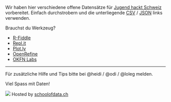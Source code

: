 Wir haben hier verschiedene offene Datensätze für [Jugend hackt Schweiz](https://jugendhackt.org/events/ch/) vorbereitet. Einfach durchstrobern und die unterliegende [CSV](https://de.wikipedia.org/wiki/CSV_(Dateiformat)) / [JSON](https://de.wikipedia.org/wiki/JavaScript_Object_Notation) links verwenden.

Brauchst du Werkzeug?

- [R-Fiddle](http://www.r-fiddle.org)
- [Repl.it](https://repl.it/languages)
- [Plot.ly](https://plot.ly/learn/)
- [OpenRefine](http://openrefine.org/)
- [OKFN Labs](http://okfnlabs.org/projects/#priority=true)

---

Für zusätzliche Hilfe und Tips bitte bei @heidi / @odi / @loleg melden.

Viel Spass mit Daten!

[![](https://make.opendata.ch/files/2015/03/schoolofdata.png)](https://make.opendata.ch/?page_id=795)
Hosted by [schoolofdata.ch](http://schoolofdata.ch)
